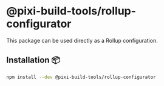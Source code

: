 # @pixi-build-tools/rollup-configurator

This package can be used directly as a Rollup configuration.

## Installation :package:

```bash
npm install --dev @pixi-build-tools/rollup-configurator
```
